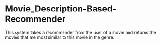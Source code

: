 # Movie_Description-Based-Recommender
This system takes a recommender from the user of a movie and returns the movies that are most similar to this movie in the genre.
